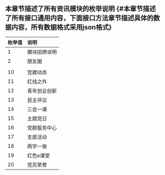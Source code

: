 ## 本章节描述了所有资讯模块的枚举说明 {#本章节描述了所有接口通用内容，下面接口方法章节描述具体的数据内容，所有数据格式采用json格式}

| 枚举值 | 说明 |
| :--- | :--- |
| 1 | 模块招牌说明 |
| 2 | 朋友圈 |
|  |  |
| 10 | 党建动态 |
| 11 | 红线之外 |
| 12 | 青年创业创新 |
| 13 | 民主评议 |
| 14 | 三会一课 |
| 15 | 主题党日 |
| 16 | 党群服务中心 |
| 17 | 支部活动 |
| 18 | 两学一做 |
| 19 | 红色e课堂 |
| 20 | 党员荣誉 |




